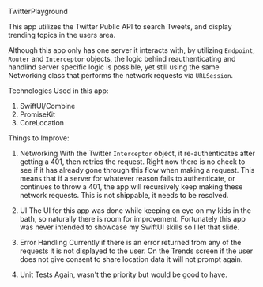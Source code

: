 TwitterPlayground

This app utilizes the Twitter Public API to search Tweets, and display trending topics in the users area.

Although this app only has one server it interacts with, by utilizing `Endpoint`, `Router` and `Interceptor` objects, the logic behind reauthenticating and handlind server specific logic is possible, yet still using the same Networking class that performs the network requests via `URLSession`. 

Technologies Used in this app:
1. SwiftUI/Combine
2. PromiseKit
3. CoreLocation

Things to Improve:

1. Networking
With the Twitter `Interceptor` object, it re-authenticates after getting a 401, then retries the request. 
Right now there is no check to see if it has already gone through this flow when making a request.
This means that if a server for whatever reason fails to authenticate, or continues to throw a 401, the app will recursively keep making these network requests.
This is not shippable, it needs to be resolved.

2. UI
The UI for this app was done while keeping on eye on my kids in the bath, so naturally there is room for improvement.
Fortunately this app was never intended to showcase my SwiftUI skills so I let that slide.

3. Error Handling
Currently if there is an error returned from any of the requests it is not displayed to the user.
On the Trends screen if the user does not give consent to share location data it will not prompt again.

4. Unit Tests
Again, wasn't the priority but would be good to have.
